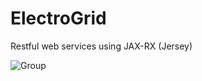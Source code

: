 # ElectroGrid
Restful web services using JAX-RX (Jersey)

![Group](https://img.shields.io/badge/PAF-%20Y3S1.04__113-green?style=flat)

